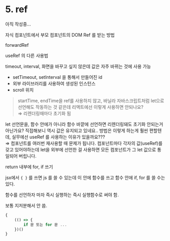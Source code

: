 # 5. ref
아직 작성중...

자식 컴포넌트에서 부모 컴포넌트의 DOM Ref 를 받는 방법  

forwardRef  

useRef 의 다른 사용법

timeout, interval, 화면을 바꾸고 싶지 않은데 값은 자주 바뀌는 것에 사용 가능

- setTimeout, setInterval 을 통해서 만들어진 id
- 외부 라이브러리를 사용하여 생성된 인스턴스
- scroll 위치

> startTime, endTime을 ref를 사용하지 않고, 바닐라 자바스크립트처럼 let으로 선언해도 작동하는 것 같은데 리액트에선 이렇게 사용하면 안되나요?  
⇒ 리렌더링때마다 초기화 됨  

let 선언문을, 함수 안에가 아니라 함수 바깥에 선언하면 리렌더링돼도 초기화 안되는거 아닌가요? 직접해보니 역시 값은 유지되고 있네요.. 방법은 이렇게 하는게 훨씬 편할텐데, 실무에선 useRef 를 사용하는 이유가 있을까요???  
⇒ 컴포넌트를 여러번 재사용할 때 문제가 됩니다. 컴포넌트마다 각자의 값(useRef)를 갖고 있어야하는데 let을 외부에 선언한 걸 사용하면 모든 컴포넌트가 그 let 값으로 통일되어 버립니다.
> 

return 내부에 for, if 쓰기

jsx에서 `{ }` 를 쓰면 js 를 쓸 수 있는데 이 안에 함수를 쓰고 함수 안에 if, for 를 쓸 수는 있다.  

함수를 선언하자 마자 즉시 실행하는 즉시 실행함수로 써야 함.  

보통 지저분해서 안 씀.  

```jsx
{
	(() => {
		if 문 또는 for 문 ...
	})()
}
```


